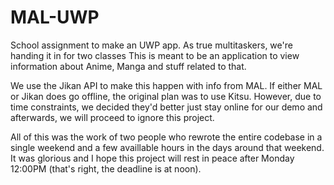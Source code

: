 # MAL-UWP
School assignment to make an UWP app. As true multitaskers, we're handing it in for two classes
This is meant to be an application to view information about Anime, Manga and stuff related to that.

We use the Jikan API to make this happen with info from MAL. If either MAL or Jikan does go
offline, the original plan was to use Kitsu. However, due to time constraints, we decided they'd
better just stay online for our demo and afterwards, we will proceed to ignore this project.

All of this was the work of two people who rewrote the entire codebase in a single weekend and a few availlable hours in the
days around that weekend. It was glorious and I hope this project will rest in peace after
Monday 12:00PM (that's right, the deadline is at noon).
